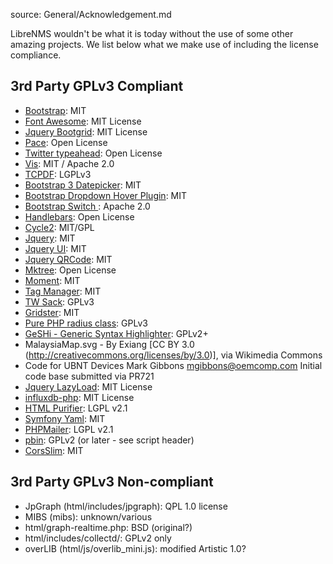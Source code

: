 source: General/Acknowledgement.md

LibreNMS wouldn't be what it is today without the use of some other amazing projects.
We list below what we make use of including the license compliance. 

## 3rd Party GPLv3 Compliant

  - [Bootstrap](http://getbootstrap.com/): MIT
  - [Font Awesome](http://fontawesome.io/icons/): MIT License
  - [Jquery Bootgrid](http://www.jquery-bootgrid.com/): MIT License
  - [Pace](https://github.com/HubSpot/pace): Open License
  - [Twitter typeahead](http://twitter.github.io/typeahead.js/): Open License
  - [Vis](http://visjs.org/): MIT / Apache 2.0
  - [TCPDF](http://www.tcpdf.org): LGPLv3
  - [Bootstrap 3 Datepicker](http://eonasdan.github.io/bootstrap-datetimepicker/): MIT
  - [Bootstrap Dropdown Hover Plugin](https://github.com/CWSpear/bootstrap-hover-dropdown): MIT
  - [Bootstrap Switch ](http://www.bootstrap-switch.org/): Apache 2.0
  - [Handlebars](http://handlebarsjs.com/): Open License
  - [Cycle2](http://jquery.malsup.com/cycle2/): MIT/GPL
  - [Jquery](https://jquery.com/): MIT
  - [Jquery UI](https://jqueryui.com/): MIT
  - [Jquery QRCode](http://larsjung.de/jquery-qrcode/): MIT
  - [Mktree](http://www.mattkruse.com/javascript/mktree/): Open License
  - [Moment](http://momentjs.com/): MIT
  - [Tag Manager](http://soliantconsulting.github.io/tagmanager/): MIT
  - [TW Sack](https://code.google.com/p/tw-sack/): GPLv3
  - [Gridster](http://gridster.net/): MIT
  - [Pure PHP radius class](http://developer.sysco.ch/php/): GPLv3
  - [GeSHi - Generic Syntax Highlighter](http://qbnz.com/highlighter/): GPLv2+
  - MalaysiaMap.svg - By Exiang [CC BY 3.0 (http://creativecommons.org/licenses/by/3.0)], via Wikimedia Commons
  - Code for UBNT Devices Mark Gibbons <mgibbons@oemcomp.com> Initial code base submitted via PR721
  - [Jquery LazyLoad](http://www.appelsiini.net/projects/lazyload): MIT License
  - [influxdb-php](https://github.com/influxdb/influxdb-php): MIT License
  - [HTML Purifier](http://htmlpurifier.org/): LGPL v2.1
  - [Symfony Yaml](https://github.com/symfony/yaml): MIT
  - [PHPMailer](https://github.com/PHPMailer/PHPMailer): LGPL v2.1
  - [pbin](https://github.com/glensc/pbin): GPLv2 (or later - see script header)
  - [CorsSlim](https://github.com/palanik/CorsSlim): MIT


## 3rd Party GPLv3 Non-compliant

  - JpGraph (html/includes/jpgraph): QPL 1.0 license
  - MIBS (mibs): unknown/various
  - html/graph-realtime.php: BSD (original?)
  - html/includes/collectd/: GPLv2 only
  - overLIB (html/js/overlib_mini.js): modified Artistic 1.0?
